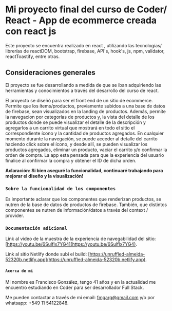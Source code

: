 # Mi proyecto final del curso de Coder/ React - App de ecommerce creada con react js 

Este proyecto se encuentra realizado en react , utilizando las tecnologías/ librerías de reactDOM, bootstrap, firebase, API's, hook's, js, npm, validator, reactToastify, entre otras.

## Consideraciones generales

El proyecto se fue desarrollando a medida de que se iban adquiriendo las herramientas y conocimientos a través del desarrollo del curso de react.

El proyecto se diseñó para ser el front end de un sitio de ecommerce. Permite que los ítems/productos, previamente subidos a una base de datos de firebase, sean visualizados en la landing de productos. Además, permite la navegacion por categorías de productos y, la vista del detalle de los productos donde se puede visualizar el detalle de la descripción y agregarlos a un carrito virtual que mostrará en todo el sitio el correspondiente ícono y la cantidad de productos agregados. 
En cualquier momento durante la navegación, se puede acceder al detalle del carrito haciendo click sobre el ícono, y desde allí, se pueden visualizar los productos agregados, eliminar un producto, vaciar el carrito y/o confirmar la orden de compra. 
La app esta pensada para que la experiencia del usuario finalice al confirmar la compra y obtener el ID de dicha orden.

**Aclaración: Si bien aseguré la funcionalidad, continuaré trabajando para mejorar el diseño y la visualización!**

### `Sobre la funcionalidad de los componentes`

Es importante aclarar que los componentes que renderizan productos, se nutren de la base de datos de productos de firebase. También, que distintos componentes se nutren de información/datos a través del context / provider. 

### `Documentación adicional`

Link al video de la muestra de la experiencia de navegabilidad del sitio:[https://youtu.be/6SulfIx7YG4](https://youtu.be/6SulfIx7YG4).


Link al sitio Netlify donde subí el build: [https://unruffled-almeida-52320b.netlify.app](https://unruffled-almeida-52320b.netlify.app).

#### `Acerca de mi`

Mi nombre es Francisco González, tengo 41 años y en la actualidad me encuentro estudiando en Coder para ser desarrollador Full Stack. 

Me pueden contactar a través de mi email: [fmgarg@gmail.com](mailto:fmgarg@gmail.com) y/o por whatsapp: +549 11 54122848.